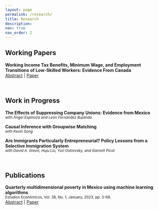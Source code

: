 ```yaml
---
layout: page
permalink: /research/
title: Research
description:
nav: true
nav_order: 2
---
```


<script>
function toggleAbstract(id) {
  var x = document.getElementById(id);
  if (x.style.display === "none" || x.style.display === "") {
    x.style.display = "block";
  } else {
    x.style.display = "none";
  }
}
</script>

## Working Papers  

**Working Income Tax Benefits, Minimum Wage, and Employment Transitions of Low-Skilled Workers: Evidence From Canada**  
[Abstract](#) | [Paper](https://ratzanyelrincon.github.io/assets/pdf/WITB&MW_Ratzanyel_Rincon.pdf)

<span id="abstract1" style="display: none;">
This paper examines how the Workers Income Tax Benefit (WITB) —now called Canada Workers Benefit— and its interaction with the minimum wage affect the labour market transitions for low-skilled workers using Canadian data from 1979 to 2022. Exploiting provincial variation on the maximum real tax credit and real minimum wage rates, I find that higher WITB benefits are associated with lower separation and layoff rates of single-type workers with short job tenure, while the interaction between the WITB and the minimum wage mitigates these effects. Positive effects led by the WITB are found for hiring rates of single-type teenagers, young adults, and recently unemployed people, but the overall impact of the maximum benefits on singles’ transition rate from out-of-the-labour force to in-the-labour force is negative. In contrast, family-type workers reduce their job-to-job transitions and increase their flow from out-of-labour force to in-labour force as the maximum WITB benefits increase. Importantly, the interaction between the two policies negatively affects the hiring rate of this group. Overall, these results indicate that the effects of the interaction between the WITB and the minimum wage counterbalance the direct effects of the WITB, and suggest that WITB benefits are insufficient to cover the associated costs of entering the workforce for some individuals in the target population.
</span>

<br>


## Work in Progress  

**The Effects of Suppressing Company Unions: Evidence from Mexico**  
<span style="font-size: smaller; font-style: italic;">with Ángel Espinoza and León Fernández Bujanda</span>

**Causal Inference with Groupwise Matching**  
<span style="font-size: smaller; font-style: italic;">with Kevin Song</span>

**Are Immigrants Particularly Entrepreneurial? Policy Lessons from a Selective Immigration System**  
<span style="font-size: smaller; font-style: italic;">with David A. Green, Huju Liu, Yuri Ostrovsky, and Garnett Picot</span>

<br>


## Publications  

**Quarterly multidimensional poverty in Mexico using machine learning algorithms**  
<span style="font-size: smaller;">Estudios Económicos, Vol. 38, No. 1, January, 2023, pp. 3-68.</span>  
[Abstract](#) | [Paper](https://ratzanyelrincon.github.io/assets/pdf/QuarterlyMultidimensionalPoverty_Ratzanyel_Rincon.pdf)

<span id="abstract2" style="display: none;">
This article addresses the lack of timely information about multidimensional poverty in Mexico. Three machine learning algorithms—the LASSO logistic regression, random forest, and support vector machines—are trained with the ENIGH to find generalizable patterns of multidimensional poverty in the raw data. The fitted models are used to classify each individual in the ENOE as poor or non-poor to obtain aggregated poverty rates on a quarterly basis. These estimates are closer to the official levels of multidimensional poverty than the labor poverty measurement and provide an accurate poverty outlook more than a year ahead of the official measure.
</span>

<script>
document.querySelectorAll('a[href="#"]').forEach(function(abstractLink, index) {
  abstractLink.addEventListener('click', function(event) {
    event.preventDefault();
    toggleAbstract('abstract' + (index + 1));
  });
});
</script>
